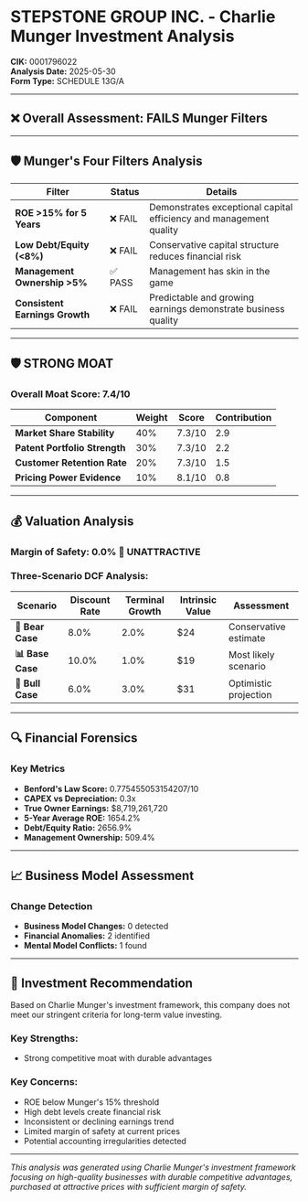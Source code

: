 # STEPSTONE GROUP INC. - Charlie Munger Investment Analysis

**CIK:** 0001796022  
**Analysis Date:** 2025-05-30  
**Form Type:** SCHEDULE 13G/A

---

## ❌ **Overall Assessment: FAILS Munger Filters**

---

## 🛡️ **Munger's Four Filters Analysis**

| Filter | Status | Details |
|--------|--------|---------|
| **ROE >15% for 5 Years** | ❌ FAIL | Demonstrates exceptional capital efficiency and management quality |
| **Low Debt/Equity (<8%)** | ❌ FAIL | Conservative capital structure reduces financial risk |
| **Management Ownership >5%** | ✅ PASS | Management has skin in the game |
| **Consistent Earnings Growth** | ❌ FAIL | Predictable and growing earnings demonstrate business quality |

---

## 🛡️ **STRONG MOAT**

### **Overall Moat Score: 7.4/10**

| Component | Weight | Score | Contribution |
|-----------|--------|-------|--------------|
| **Market Share Stability** | 40% | 7.3/10 | 2.9 |
| **Patent Portfolio Strength** | 30% | 7.3/10 | 2.2 |
| **Customer Retention Rate** | 20% | 7.3/10 | 1.5 |
| **Pricing Power Evidence** | 10% | 8.1/10 | 0.8 |

---

## 💰 **Valuation Analysis**

### **Margin of Safety: 0.0% 🔴 **UNATTRACTIVE****

### Three-Scenario DCF Analysis:

| Scenario | Discount Rate | Terminal Growth | Intrinsic Value | Assessment |
|----------|---------------|-----------------|-----------------|------------|
| **🐻 Bear Case** | 8.0% | 2.0% | $24 | Conservative estimate |
| **📊 Base Case** | 10.0% | 1.0% | $19 | Most likely scenario |
| **🚀 Bull Case** | 6.0% | 3.0% | $31 | Optimistic projection |

---

## 🔍 **Financial Forensics**

### Key Metrics
- **Benford's Law Score:** 0.775455053154207/10
- **CAPEX vs Depreciation:** 0.3x
- **True Owner Earnings:** $8,719,261,720
- **5-Year Average ROE:** 1654.2%
- **Debt/Equity Ratio:** 2656.9%
- **Management Ownership:** 509.4%

---

## 📈 **Business Model Assessment**

### Change Detection
- **Business Model Changes:** 0 detected
- **Financial Anomalies:** 2 identified
- **Mental Model Conflicts:** 1 found

---

## 🎯 **Investment Recommendation**

Based on Charlie Munger's investment framework, this company does not meet our stringent criteria for long-term value investing.

### Key Strengths:
- Strong competitive moat with durable advantages

### Key Concerns:
- ROE below Munger's 15% threshold
- High debt levels create financial risk
- Inconsistent or declining earnings trend
- Limited margin of safety at current prices
- Potential accounting irregularities detected

---

*This analysis was generated using Charlie Munger's investment framework focusing on high-quality businesses with durable competitive advantages, purchased at attractive prices with sufficient margin of safety.*
